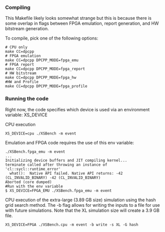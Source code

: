
### Compiling
This Makefile likely looks somewhat strange but this is because there is some overlap in flags between FPGA emulation, report generation, and HW bitstream generation.

To compile, pick one of the following options:
```
# CPU only
make CC=dpcpp
# FPGA emulation
make CC=dpcpp DPCPP_MODE=fpga_emu
# FPGA report
make CC=dpcpp DPCPP_MODE=fpga_report
# HW bitstream
make CC=dpcpp DPCPP_MODE=fpga_hw
#HW and Profile
make CC=dpcpp DPCPP_MODE=fpga_profile
```

### Running the code
Right now, the code specifies which device is used via an environment variable: XS_DEVICE

CPU execution
```
XS_DEVICE=cpu ./XSBench -m event
```

Emulation and FPGA code requires the use of this env variable:
```
./XSBench.fpga_emu -m event
...
Initializing device buffers and JIT compiling kernel...
terminate called after throwing an instance of 'cl::sycl::runtime_error'
  what():  Native API failed. Native API returns: -42 (CL_INVALID_BINARY) -42 (CL_INVALID_BINARY)
Aborted (core dumped)
#Run with the env variable
$ XS_DEVICE=FPGA_EMU ./XSBench.fpga_emu -m event
```

CPU execution of the extra-large (3.89 GB size) simulation using the hash grid search method. The -b flag
allows for writing the inputs to a file for use with future simulations. Note that the XL simulation size
will create a 3.9 GB file.
```
XS_DEVICE=FPGA ./XSBench.cpu -m event -b write -s XL -G hash
```
